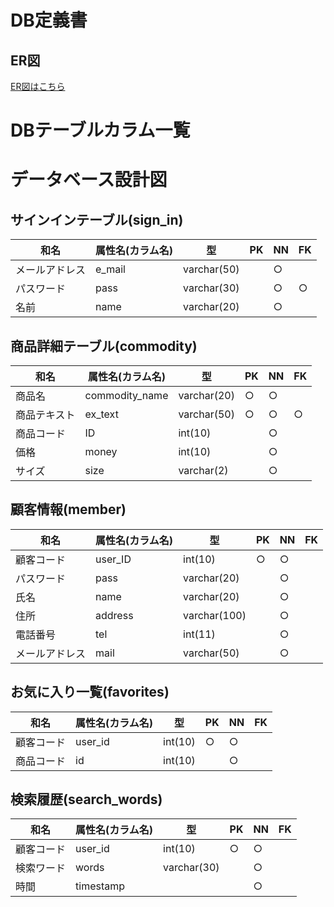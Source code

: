 # DB定義書
## ER図
[ER図はこちら](https://github.com/ASO2001040/2021ECsite/blob/8a4ffd29be36eeace42ee85f3df4f499da8450dd/DB%E8%A8%AD%E8%A8%88%E6%9B%B8/ER%E5%9B%B3.md)

# DBテーブルカラム一覧

# データベース設計図

## サインインテーブル(sign_in)

|和名|属性名(カラム名)|型|PK|NN|FK|
|---|-----|--|--|--|--|
|メールアドレス|e_mail|varchar(50)||○||
|パスワード|pass|varchar(30)||○|○|
|名前|name|varchar(20)||○||

## 商品詳細テーブル(commodity)

|和名|属性名(カラム名)|型|PK|NN|FK|
|---|-----|--|--|--|--|
|商品名|commodity_name|varchar(20)|○|○||
|商品テキスト|ex_text|varchar(50) |○|○|○|
|商品コード|ID|int(10)||○||
|価格|money|int(10)||○||
|サイズ|size|varchar(2)||○||

## 顧客情報(member)

|和名|属性名(カラム名)|型|PK|NN|FK|
|---|-----|--|--|--|--|
|顧客コード|user_ID|int(10)|○|○||
|パスワード|pass|varchar(20)||○||
|氏名|name|varchar(20)||○||
|住所|address|varchar(100)||○||
|電話番号|tel|int(11)||○||
|メールアドレス|mail|varchar(50)||○||

## お気に入り一覧(favorites)

|和名|属性名(カラム名)|型|PK|NN|FK|
|---|-----|--|--|--|--|
|顧客コード|user_id|int(10)|○|○||
|商品コード|id|int(10)||○||

## 検索履歴(search_words)

|和名|属性名(カラム名)|型|PK|NN|FK|
|---|-----|--|--|--|--|
|顧客コード|user_id|int(10)|○|○||
|検索ワード|words|varchar(30)||○||
|時間|timestamp|||○||

